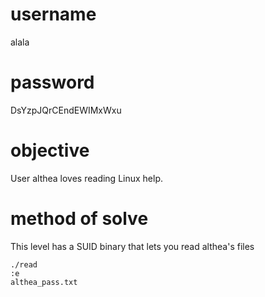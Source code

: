 # username
alala
# password
DsYzpJQrCEndEWIMxWxu
# objective
User althea loves reading Linux help.
# method of solve
This level has a SUID binary that lets you read althea's files
```
./read
:e
althea_pass.txt
```
